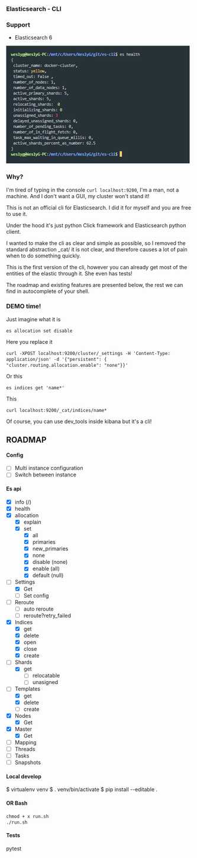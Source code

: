 ### Elasticsearch - CLI

### Support

- Elasticsearch 6

![alt text](https://github.com/WeslyG/elasticsearch-cli/blob/master/etc/screen.png?raw=true)


### Why?

I'm tired of typing in the console ```curl localhost:9200```, I'm a man, not a machine. And I don't want a GUI, my cluster won't stand it!

This is not an official cli for Elasticsearch. I did it for myself and you are free to use it.

Under the hood it's just python Сlick framework and Elasticsearch python client.

I wanted to make the cli as clear and simple as possible, so I removed the standard abstraction _cat/ it is not clear, and therefore causes a lot of pain when to do something quickly.

This is the first version of the cli, however you can already get most of the entities of the elastic through it. She even has tests!

The roadmap and existing features are presented below, the rest we can find in autocomplete of your shell.


### DEMO time!

Just imagine what it is

```
es allocation set disable
```

Here you replace it

```
curl -XPOST localhost:9200/cluster/_settings -H 'Content-Type: application/json' -d '{"persistent": { "cluster.routing.allocation.enable": "none"}}'
```

Or this

```
es indices get 'name*'
```

This

```
curl localhost:9200/_cat/indices/name*
```

Of course, you can use dev_tools inside kibana but it's a cli!


## ROADMAP

#### Config
- [ ] Multi instance configuration
- [ ] Switch between instance

#### Es api
- [x] info (/)
- [x] health
- [x] allocation
    - [x] explain
    - [x] set
        - [x] all
        - [x] primaries
        - [x] new_primaries
        - [x] none
        - [x] disable (none)
        - [x] enable (all)
        - [x] default (null)
- [ ] Settings
    - [x] Get
    - [ ] Set config
- [ ] Reroute
    - [ ] auto reroute
    - [ ] reroute?retry_failed
- [x] Indices
   - [x] get
   - [x] delete
   - [x] open
   - [x] close
   - [x] create
- [ ] Shards
    - [x] get
        - [ ] relocatable
        - [ ] unasigned
- [ ] Templates
    - [x] get
    - [x] delete
    - [ ] create
- [x] Nodes
  - [x] Get
- [x] Master
  - [x] Get
- [ ] Mapping
- [ ] Threads
- [ ] Tasks
- [ ] Snapshots

#### Local develop

$ virtualenv venv
$ . venv/bin/activate
$ pip install --editable .

#### OR Bash

```
chmod + x run.sh
./run.sh

```

#### Tests

pytest
